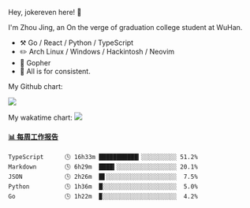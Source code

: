 Hey, jokereven here! 👋

I'm Zhou Jing, an On the verge of graduation college student at WuHan.

-   :hammer_and_pick: Go / React / Python / TypeScript
-   :pencil2: Arch Linux / Windows / Hackintosh / Neovim
-   :seedling: Gopher
-   :thought_balloon: All is for consistent.

My Github chart:

![](https://ghchart.rshah.org/JonnieWayy)

My wakatime chart:
![](https://wakatime.com/share/@jokereven/1679dc82-4bf9-4b63-9203-390d608503de.png)

<!-- waka-box start -->
#### <a href="https://gist.github.com/9f8118785e2d128d746db5f61b0e0a2a" target="_blank">📊 每周工作报告</a>
```text
TypeScript      🕓 16h33m ███████████▎░░░░░░░░░░ 51.2%
Markdown        🕓 6h29m  ████▍░░░░░░░░░░░░░░░░░ 20.1%
JSON            🕓 2h26m  █▋░░░░░░░░░░░░░░░░░░░░  7.5%
Python          🕓 1h36m  █░░░░░░░░░░░░░░░░░░░░░  5.0%
Go              🕓 1h22m  ▉░░░░░░░░░░░░░░░░░░░░░  4.2%
```
<!-- Powered by https://github.com/journey-ad/waka-box-go . -->
<!-- waka-box end -->
